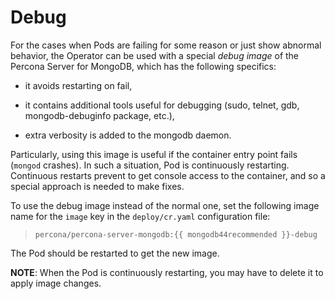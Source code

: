 # Debug

For the cases when Pods are failing for some reason or just show abnormal behavior,
the Operator can be used with a special *debug image* of the Percona Server for
MongoDB, which has the following specifics:


* it avoids restarting on fail,


* it contains additional tools useful for debugging (sudo, telnet, gdb, mongodb-debuginfo package, etc.),


* extra verbosity is added to the mongodb daemon.

Particularly, using this image is useful if the container entry point fails
(`mongod` crashes). In such a situation, Pod is continuously restarting.
Continuous restarts prevent to get console access to the container,
and so a special approach is needed to make fixes.

To use the debug image instead of the normal one, set the following image name
for the `image` key in the `deploy/cr.yaml` configuration file:

> `percona/percona-server-mongodb:{{ mongodb44recommended }}-debug`

The Pod should be restarted to get the new image.

**NOTE**: When the Pod is continuously restarting, you may have to delete it
to apply image changes.
